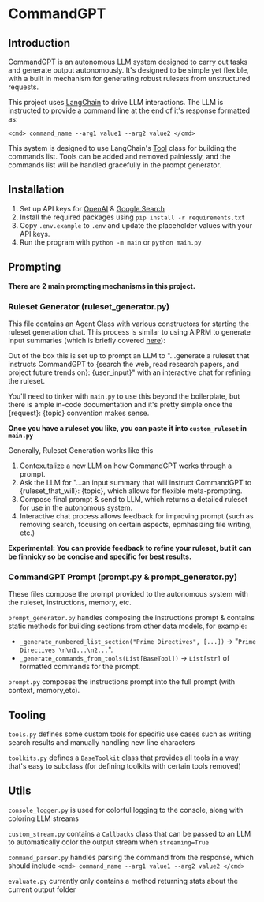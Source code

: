 # CommandGPT

## Introduction
CommandGPT is an autonomous LLM system designed to carry out tasks and generate output autonomously. It's designed to be simple yet flexible, with a built in mechanism for generating robust rulesets from unstructured requests.

This project uses [LangChain](https://github.com/hwchase17/langchain) to drive LLM interactions. The LLM is instructed to provide a command line at the end of it's response formatted as:
```
<cmd> command_name --arg1 value1 --arg2 value2 </cmd>
```

This system is designed to use LangChain's [Tool](https://python.langchain.com/en/latest/modules/agents/tools/custom_tools.html) class for building the commands list. Tools can be added and removed painlessly, and the commands list will be handled gracefully in the prompt generator.

## Installation
1. Set up API keys for [OpenAI](https://platform.openai.com/account/api-keys) & [Google Search](https://github.com/hwchase17/langchain/blob/master/docs/modules/agents/tools/examples/google_search.ipynb) 
2. Install the required packages using
`pip install -r requirements.txt`
3. Copy `.env.example` to `.env` and update the placeholder values with your API keys.
4. Run the program with `python -m main` or `python main.py`

## Prompting
**There are 2 main prompting mechanisms in this project.** 
### **Ruleset Generator (ruleset_generator.py)**
This file contains an Agent Class with various constructors for starting the ruleset generation chat. This process is similar to using AIPRM to generate input summaries (which is briefly covered [here](https://medium.com/@Jstnwrds55/a-prompt-template-for-generating-autogpt-input-summaries-with-chatgpt-a98388059673)):

Out of the box this is set up to prompt an LLM to "...generate a ruleset that instructs CommandGPT to {search the web, read research papers, and project future trends on}: {user_input}" with an interactive chat for refining the ruleset.

You'll need to tinker with `main.py` to use this beyond the boilerplate, but there is ample in-code documentation and it's pretty simple once the {request}: {topic} convention makes sense.

**Once you have a ruleset you like, you can paste it into `custom_ruleset` in `main.py`**

Generally, Ruleset Generation works like this
1. Contexutalize a new LLM on how CommandGPT works through a prompt.
2. Ask the LLM for "...an input summary that will instruct CommandGPT to {ruleset_that_will}: {topic}, which allows for flexible meta-prompting.
3. Compose final prompt & send to LLM, which returns a detailed ruleset for use in the autonomous system.
4. Interactive chat process allows feedback for improving prompt (such as removing search, focusing on certain aspects, epmhasizing file writing, etc.)

**Experimental: You can provide feedback to refine your ruleset, but it can be finnicky so be concise and specific for best results.**

### **CommandGPT Prompt (prompt.py & prompt_generator.py**)
These files compose the prompt provided to the autonomous system with the ruleset, instructions, memory, etc.

`prompt_generator.py` handles composing the instructions prompt & contains static methods for building sections from other data models, for example:
- `_generate_numbered_list_section("Prime Directives", [...])` -> "`Prime Directives \n\n1...\n2...`".
- `_generate_commands_from_tools(List[BaseTool])` -> `List[str]` of formatted commands for the prompt.

`prompt.py` composes the instructions prompt into the full prompt (with context, memory,etc).


## Tooling
`tools.py` defines some custom tools for specific use cases such as writing search results and manually handling new line characters

`toolkits.py` defines a `BaseToolkit` class that provides all tools in a way that's easy to subclass (for defining toolkits with certain tools removed)

## Utils
`console_logger.py` is used for colorful logging to the console, along with coloring LLM streams

`custom_stream.py` contains a `Callbacks` class that can be passed to an LLM to automatically color the output stream when `streaming=True` 

`command_parser.py` handles parsing the command from the response, which should include `<cmd> command_name --arg1 value1 --arg2 value2 </cmd>`

`evaluate.py` currently only contains a method returning stats about the current output folder
